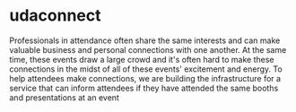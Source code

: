 # udaconnect

Professionals in attendance often share the same interests and can make valuable business and personal connections with one another. At the same time, these events draw a large crowd and it's often hard to make these connections in the midst of all of these events' excitement and energy. To help attendees make connections, we are building the infrastructure for a service that can inform attendees if they have attended the same booths and presentations at an event

